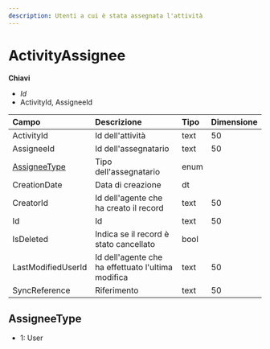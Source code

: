 ```yaml
---
description: Utenti a cui è stata assegnata l'attività
---
```


# ActivityAssignee

**Chiavi**

* _Id_
* ActivityId, AssigneeId

| Campo | Descrizione | Tipo | Dimensione |
| :--- | :--- | :--- | :--- |
| ActivityId | Id dell'attività | text | 50 |
| AssigneeId | Id dell'assegnatario | text | 50 |
| [AssigneeType](activityassignee.md#assigneetype) | Tipo dell'assegnatario | enum |  |
| CreationDate | Data di creazione | dt |  |
| CreatorId | Id dell'agente che ha creato il record | text | 50 |
| Id | Id | text | 50 |
| IsDeleted | Indica se il record è stato cancellato | bool |  |
| LastModifiedUserId | Id dell'agente che ha effettuato l'ultima modifica | text | 50 |
| SyncReference | Riferimento | text | 50 |

## AssigneeType

* 1: User

